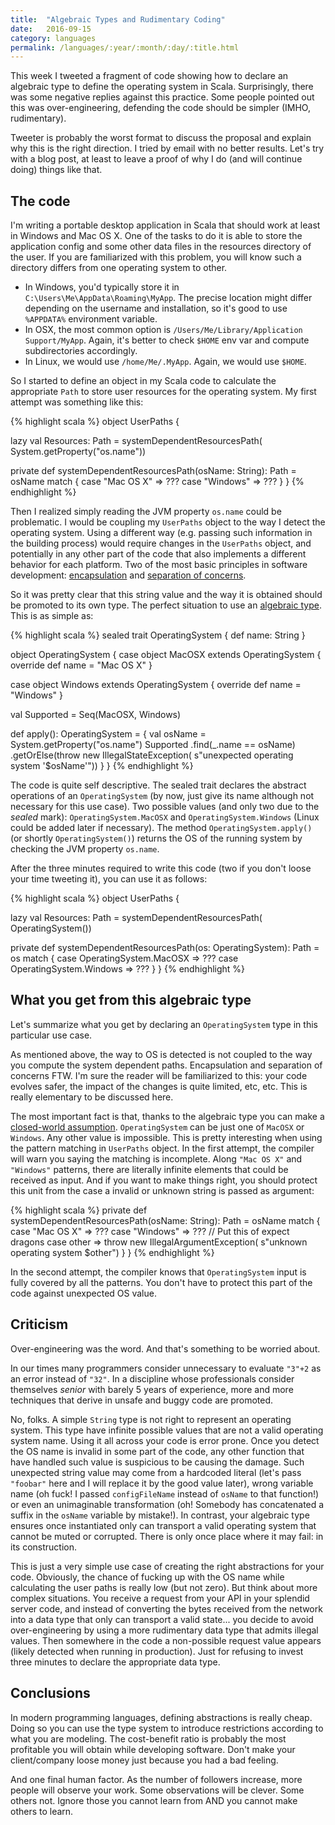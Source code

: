 ```yaml
---
title:  "Algebraic Types and Rudimentary Coding"
date:   2016-09-15
category: languages
permalink: /languages/:year/:month/:day/:title.html
---
```


This week I tweeted a fragment of code showing how to declare an algebraic type to define the operating system in Scala. Surprisingly, there was some negative replies against this practice. Some people pointed out this was over-engineering, defending the code should be simpler (IMHO, rudimentary).

Tweeter is probably the worst format to discuss the proposal and explain why this is the right direction. I tried by email with no better results. Let's try with a blog post, at least to leave a proof of why I do (and will continue doing) things like that.

## The code

I'm writing a portable desktop application in Scala that should work at least in Windows and Mac OS X. One of the tasks to do it is able to store the application config and some other data files in the resources directory of the user. If you are familiarized with this problem, you will know such a directory differs from one operating system to other.

* In Windows, you'd typically store it in `C:\Users\Me\AppData\Roaming\MyApp`. The precise location might differ depending on the username and installation, so it's good to use `%APPDATA%` environment variable.
* In OSX, the most common option is `/Users/Me/Library/Application Support/MyApp`. Again, it's better to check `$HOME` env var and compute subdirectories accordingly.
* In Linux, we would use `/home/Me/.MyApp`. Again, we would use `$HOME`.

So I started to define an object in my Scala code to calculate the appropriate `Path` to store user resources for the operating system. My first attempt was something like this:

{% highlight scala %}
object UserPaths {

  lazy val Resources: Path = systemDependentResourcesPath(
    System.getProperty("os.name"))

  private def systemDependentResourcesPath(osName: String): Path =
    osName match {
      case "Mac OS X" => ???
      case "Windows" => ???
    }
}
{% endhighlight %}

Then I realized simply reading the JVM property `os.name` could be problematic. I would be coupling my `UserPaths` object to the way I detect the operating system. Using a different way (e.g. passing such information in the building process) would require changes in the `UserPaths` object, and potentially in any other part of the code that also implements a different behavior for each platform. Two of the most basic principles in software development: [encapsulation][1] and [separation of concerns][1].

So it was pretty clear that this string value and the way it is obtained should be promoted to its own type. The perfect situation to use an [algebraic type][3]. This is as simple as:

{% highlight scala %}
sealed trait OperatingSystem {
  def name: String
}

object OperatingSystem {
  case object MacOSX extends OperatingSystem {
    override def name = "Mac OS X"
  }

  case object Windows extends OperatingSystem {
    override def name = "Windows"
  }

  val Supported = Seq(MacOSX, Windows)

  def apply(): OperatingSystem = {
    val osName = System.getProperty("os.name")
    Supported
      .find(_.name == osName)
      .getOrElse(throw new IllegalStateException(
        s"unexpected operating system '$osName'"))
  }
}
{% endhighlight %}

The code is quite self descriptive. The sealed trait declares the abstract operations of an `OperatingSystem` (by now, just give its name although not necessary for this use case). Two possible values (and only two due to the _sealed_ mark): `OperatingSystem.MacOSX` and `OperatingSystem.Windows` (Linux could be added later if necessary). The method `OperatingSystem.apply()` (or shortly `OperatingSystem()`) returns the OS of the running system by checking the JVM property `os.name`.

After the three minutes required to write this code (two if you don't loose your time tweeting it), you can use it as follows:

{% highlight scala %}
object UserPaths {

  lazy val Resources: Path = systemDependentResourcesPath(
    OperatingSystem())

  private def systemDependentResourcesPath(os: OperatingSystem): Path =
    os match {
      case OperatingSystem.MacOSX => ???
      case OperatingSystem.Windows => ???
    }
}
{% endhighlight %}

## What you get from this algebraic type

Let's summarize what you get by declaring an `OperatingSystem` type in this particular use case.

As mentioned above, the way to OS is detected is not coupled to the way you compute the system dependent paths. Encapsulation and separation of concerns FTW. I'm sure the reader will be familiarized to this: your code evolves safer, the impact of the changes is quite limited, etc, etc. This is really elementary to be discussed here.

The most important fact is that, thanks to the algebraic type you can make a [closed-world assumption][4]. `OperatingSystem` can be just one of `MacOSX` or `Windows`. Any other value is impossible. This is pretty interesting when using the pattern matching in `UserPaths` object. In the first attempt, the compiler will warn you saying the matching is incomplete. Along `"Mac OS X"` and `"Windows"` patterns, there are literally infinite elements that could be received as input. And if you want to make things right, you should protect this unit from the case a invalid or unknown string is passed as argument:

{% highlight scala %}
  private def systemDependentResourcesPath(osName: String): Path =
    osName match {
      case "Mac OS X" => ???
      case "Windows" => ???
      // Put this of expect dragons
      case other => throw new IllegalArgumentException(
        s"unknown operating system $other")
    }
}
{% endhighlight %}

In the second attempt, the compiler knows that `OperatingSystem` input is fully covered by all the patterns. You don't have to protect this part of the code against unexpected OS value.

## Criticism

Over-engineering was the word. And that's something to be worried about.

In our times many programmers consider unnecessary to evaluate `"3"+2` as an error instead of `"32"`. In a discipline whose professionals consider themselves _senior_ with barely 5 years of experience, more and more techniques that derive in unsafe and buggy code are promoted.

No, folks. A simple `String` type is not right to represent an operating system. This type have infinite possible values that are not a valid operating system name. Using it all across your code is error prone. Once you detect the OS name is invalid in some part of the code, any other function that have handled such value is suspicious to be causing the damage. Such unexpected string value may come from a hardcoded literal (let's pass `"foobar"` here and I will replace it by the good value later), wrong variable name (oh fuck! I passed `configFileName` instead of `osName` to that function!) or even an unimaginable transformation (oh! Somebody has concatenated a suffix in the `osName` variable by mistake!). In contrast, your algebraic type ensures once instantiated only can transport a valid operating system that cannot be muted or corrupted. There is only once place where it may fail: in its construction.

This is just a very simple use case of creating the right abstractions for your code. Obviously, the chance of fucking up with the OS name while calculating the user paths is really low (but not zero). But think about more complex situations. You receive a request from your API in your splendid server code, and instead of converting the bytes received from the network into a data type that only can transport a valid state... you decide to avoid over-engineering by using a more rudimentary data type that admits illegal values. Then somewhere in the code a non-possible request value appears (likely detected when running in production). Just for refusing to invest three minutes to declare the appropriate data type.

## Conclusions

In modern programming languages, defining abstractions is really cheap. Doing so you can use the type system to introduce restrictions according to what you are modeling. The cost-benefit ratio is probably the most profitable you will obtain while developing software. Don't make your client/company loose money just because you had a bad feeling.

And one final human factor. As the number of followers increase, more people will observe your work. Some observations will be clever. Some others not. Ignore those you cannot learn from AND you cannot make others to learn.

[1]: https://en.wikipedia.org/wiki/Encapsulation_(computer_programming)
[2]: https://en.wikipedia.org/wiki/Separation_of_concerns
[3]: https://en.wikipedia.org/wiki/Algebraic_data_type
[4]: https://en.wikipedia.org/wiki/Closed-world_assumption
